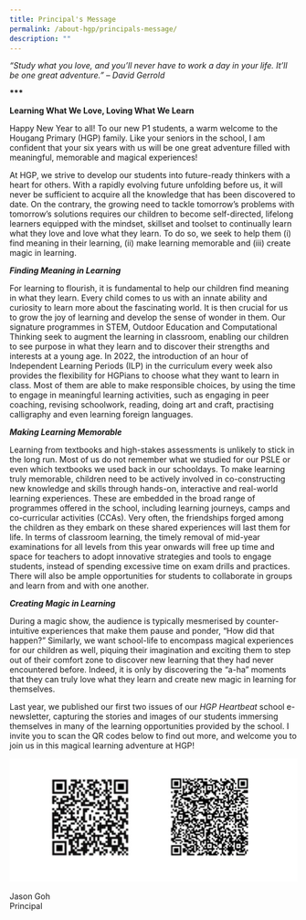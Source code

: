 ```yaml
---
title: Principal's Message
permalink: /about-hgp/principals-message/
description: ""
---
```

_“Study what you love, and you’ll never have to work a day in your life. It’ll be one great adventure.” – David Gerrold_

**\*\*\***

**Learning What We Love, Loving What We Learn**

Happy New Year to all! To our new P1 students, a warm welcome to the Hougang Primary (HGP) family. Like your seniors in the school, I am confident that your six years with us will be one great adventure filled with meaningful, memorable and magical experiences!

At HGP, we strive to develop our students into future-ready thinkers with a heart for others. With a rapidly evolving future unfolding before us, it will never be sufficient to acquire all the knowledge that has been discovered to date. On the contrary, the growing need to tackle tomorrow’s problems with tomorrow’s solutions requires our children to become self-directed, lifelong learners equipped with the mindset, skillset and toolset to continually learn what they love and love what they learn. To do so, we seek to help them (i) find meaning in their learning, (ii) make learning memorable and (iii) create magic in learning.

**_Finding Meaning in Learning_**

For learning to flourish, it is fundamental to help our children find meaning in what they learn. Every child comes to us with an innate ability and curiosity to learn more about the fascinating world. It is then crucial for us to grow the joy of learning and develop the sense of wonder in them. Our signature programmes in STEM, Outdoor Education and Computational Thinking seek to augment the learning in classroom, enabling our children to see purpose in what they learn and to discover their strengths and interests at a young age. In 2022, the introduction of an hour of Independent Learning Periods (ILP) in the curriculum every week also provides the flexibility for HGPians to choose what they want to learn in class. Most of them are able to make responsible choices, by using the time to engage in meaningful learning activities, such as engaging in peer coaching, revising schoolwork, reading, doing art and craft, practising calligraphy and even learning foreign languages.

**_Making Learning Memorable_**

Learning from textbooks and high-stakes assessments is unlikely to stick in the long run. Most of us do not remember what we studied for our PSLE or even which textbooks we used back in our schooldays. To make learning truly memorable, children need to be actively involved in co-constructing new knowledge and skills through hands-on, interactive and real-world learning experiences. These are embedded in the broad range of programmes offered in the school, including learning journeys, camps and co-curricular activities (CCAs). Very often, the friendships forged among the children as they embark on these shared experiences will last them for life. In terms of classroom learning, the timely removal of mid-year examinations for all levels from this year onwards will free up time and space for teachers to adopt innovative strategies and tools to engage students, instead of spending excessive time on exam drills and practices. There will also be ample opportunities for students to collaborate in groups and learn from and with one another.

**_Creating Magic in Learning_**

During a magic show, the audience is typically mesmerised by counter-intuitive experiences that make them pause and ponder, “How did that happen?” Similarly, we want school-life to encompass magical experiences for our children as well, piquing their imagination and exciting them to step out of their comfort zone to discover new learning that they had never encountered before. Indeed, it is only by discovering the “a-ha” moments that they can truly love what they learn and create new magic in learning for themselves.

Last year, we published our first two issues of our _HGP Heartbeat_ school e-newsletter, capturing the stories and images of our students immersing themselves in many of the learning opportunities provided by the school. I invite you to scan the QR codes below to find out more, and welcome you to join us in this magical learning adventure at HGP!


![](/images/About%20HGP/qr%20for%20p%20msg.jpg)


Jason Goh  
Principal